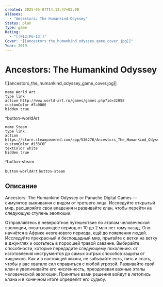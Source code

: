 ```yaml
---
created: 2025-05-07T14:12:47+03:00
aliases:
  - "Ancestors: The Humankind Odyssey"
Status: plan
Type: game
Rating:
  - "[[®️12|PG-13]]"
Cover: "[[ancestors_the_humankind_odyssey_game_cover.jpg]]"
Year: 2019
---
```


# Ancestors: The Humankind Odyssey

![[ancestors_the_humankind_odyssey_game_cover.jpg]]


```button
name World Art
type link
action http://www.world-art.ru/games/games.php?id=32058
customColor #7a0000
hidden true
```
^button-worldArt

```button
name Steam
type link
action https://store.steampowered.com/app/536270/Ancestors_The_Humankind_Odyssey/
customColor #133C6F
textColor white
hidden true
```
^button-steam


`button-worldArt` `button-steam`

## Описание

Ancestors: The Humankind Odyssey от Panache Digital Games — симулятор выживания с видом от третьего лица. Исследуйте открытый мир, расширяйте свои владения и развивайте клан, чтобы перейти на следующую ступень эволюции.

Отправляйтесь в невероятное путешествие по этапам человеческой эволюции, охватывающее период от 10 до 2 млн лет тому назад. Оно начнётся в Африке неогенового периода, ещё до появления людей. Исследуйте прекрасный и беспощадный мир, прыгайте с ветки на ветку в джунглях и охотьтесь в поросшей травой саванне. Выбирайте способности, которые передадите следующему поколению: от изготовления инструментов до самых хитрых способов защиты от хищников. Как и в настоящей жизни, не забывайте есть, пить и спать, чтобы у вас хватало сил справиться с любой угрозой. Развивайте свой клан и увеличивайте его численность, преодолевая важные этапы человеческой эволюции. Принятые вами решения войдут в летопись клана и в конечном итоге определят его судьбу.
